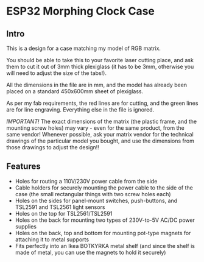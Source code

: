 # ESP32 Morphing Clock Case

## Intro

This is a design for a case matching my model of RGB matrix.

You should be able to take this to your favorite laser cutting place, and ask them to cut it out of 3mm thick plexiglass (it has to be 3mm, otherwise you will need to adjust the size of the tabs!).

All the dimensions in the file are in mm, and the model has already been placed on a standard 450x600mm sheet of plexiglass.

As per my fab requirements, the red lines are for cutting, and the green lines are for line engraving. Everything else in the file is ignored.

*IMPORTANT!*
The exact dimensions of the matrix (the plastic frame, and the mounting screw holes) may vary - even for the same product, from the same vendor! Whenever possible, ask your matrix vendor for the technical drawings of the particular model you bought, and use the dimensions from those drawings to adjust the design!!

## Features

* Holes for routing a 110V/230V power cable from the side
* Cable holders for securely mounting the power cable to the side of the case (the small rectangular things with two screw holes each)
* Holes on the sides for panel-mount switches, push-buttons, and TSL2591 and TSL2561 light sensors
* Holes on the top for TSL2561/TSL2591 
* Holes on the back for mounting two types of 230V-to-5V AC/DC power supplies
* Holes on the back, top and bottom for mounting pot-type magnets for attaching it to metal supports
* Fits perfectly into an Ikea BOTKYRKA metal shelf (and since the shelf is made of metal, you can use the magnets to hold it securely)

